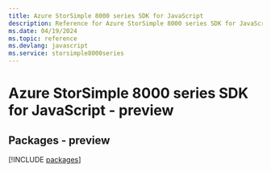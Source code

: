 ```yaml
---
title: Azure StorSimple 8000 series SDK for JavaScript
description: Reference for Azure StorSimple 8000 series SDK for JavaScript
ms.date: 04/19/2024
ms.topic: reference
ms.devlang: javascript
ms.service: storsimple8000series
---
```

# Azure StorSimple 8000 series SDK for JavaScript - preview
## Packages - preview
[!INCLUDE [packages](storsimple-8000-series-index.md)]